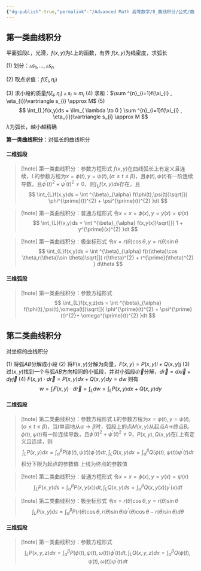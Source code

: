 ```yaml
---
{"dg-publish":true,"permalink":"/Advanced Math 高等数学/8_曲线积分/公式/曲线积分/","tags":["高数","微积分","定理"]}
---
```


## 第一类曲线积分

<style> .container {font-family: sans-serif; text-align: center;} .button-wrapper button {z-index: 1;height: 40px; width: 100px; margin: 10px;padding: 5px;} .excalidraw .App-menu_top .buttonList { display: flex;} .excalidraw-wrapper { height: 800px; margin: 50px; position: relative;} :root[dir="ltr"] .excalidraw .layer-ui__wrapper .zen-mode-transition.App-menu_bottom--transition-left {transform: none;} </style><script src="https://cdn.jsdelivr.net/npm/react@17/umd/react.production.min.js"></script><script src="https://cdn.jsdelivr.net/npm/react-dom@17/umd/react-dom.production.min.js"></script><script type="text/javascript" src="https://cdn.jsdelivr.net/npm/@excalidraw/excalidraw@0/dist/excalidraw.production.min.js"></script><div id="第一类曲线积分excalidraw.md1"></div><script>(function(){const InitialData={"type":"excalidraw","version":2,"source":"https://github.com/zsviczian/obsidian-excalidraw-plugin/releases/tag/2.6.7","elements":[{"id":"QijIm85G4hTW_vqPO41bD","type":"arrow","x":-231.5999755859375,"y":89.66246795654297,"width":486.4000244140625,"height":0,"angle":0,"strokeColor":"#1e1e1e","backgroundColor":"transparent","fillStyle":"solid","strokeWidth":1,"strokeStyle":"solid","roughness":0,"opacity":100,"groupIds":[],"frameId":null,"index":"a0","roundness":{"type":2},"seed":1546182724,"version":20,"versionNonce":2139567612,"isDeleted":false,"boundElements":null,"updated":1741051736434,"link":null,"locked":false,"points":[[0,0],[486.4000244140625,0]],"lastCommittedPoint":null,"startBinding":null,"endBinding":null,"startArrowhead":null,"endArrowhead":"arrow","elbowed":false},{"id":"xYPWV35HNQ4Nw888LuQIk","type":"arrow","x":-230.79998779296875,"y":91.26250457763672,"width":2.842170943040401e-14,"height":388.00001525878906,"angle":0,"strokeColor":"#1e1e1e","backgroundColor":"transparent","fillStyle":"solid","strokeWidth":1,"strokeStyle":"solid","roughness":0,"opacity":100,"groupIds":[],"frameId":null,"index":"a1","roundness":{"type":2},"seed":416849732,"version":49,"versionNonce":1013953276,"isDeleted":false,"boundElements":null,"updated":1741051741032,"link":null,"locked":false,"points":[[0,0],[2.842170943040401e-14,-388.00001525878906]],"lastCommittedPoint":null,"startBinding":null,"endBinding":null,"startArrowhead":null,"endArrowhead":"arrow","elbowed":false},{"id":"umVclqeJ15znMh2RD4N2x","type":"line","x":-136.39996337890625,"y":-19.93750762939453,"width":311.199951171875,"height":245.6000213623047,"angle":0,"strokeColor":"#1e1e1e","backgroundColor":"transparent","fillStyle":"solid","strokeWidth":1,"strokeStyle":"solid","roughness":0,"opacity":100,"groupIds":[],"frameId":null,"index":"a2","roundness":{"type":2},"seed":1271927364,"version":201,"versionNonce":1628165828,"isDeleted":false,"boundElements":null,"updated":1741051757281,"link":null,"locked":false,"points":[[0,0],[97.5999755859375,1.600006103515625],[179.199951171875,-13.600006103515625],[253.5999755859375,-72],[288,-148.80001831054688],[311.199951171875,-244.00001525878906]],"lastCommittedPoint":[311.199951171875,-244.00001525878906],"startBinding":null,"endBinding":null,"startArrowhead":null,"endArrowhead":null},{"id":"bbtUJERc","type":"text","x":194.79998779296875,"y":-243.13751983642578,"width":11,"height":25,"angle":0,"strokeColor":"#1e1e1e","backgroundColor":"transparent","fillStyle":"solid","strokeWidth":1,"strokeStyle":"solid","roughness":0,"opacity":100,"groupIds":[],"frameId":null,"index":"a3","roundness":null,"seed":608291068,"version":9,"versionNonce":1573514692,"isDeleted":false,"boundElements":null,"updated":1741051776727,"link":null,"locked":false,"text":"L","rawText":"L","fontSize":20,"fontFamily":5,"textAlign":"left","verticalAlign":"top","containerId":null,"originalText":"L","autoResize":true,"lineHeight":1.25},{"id":"IuzZ07ik","type":"text","x":217.20001220703125,"y":44.86248016357422,"width":12,"height":25,"angle":0,"strokeColor":"#1e1e1e","backgroundColor":"transparent","fillStyle":"solid","strokeWidth":1,"strokeStyle":"solid","roughness":0,"opacity":100,"groupIds":[],"frameId":null,"index":"a4","roundness":null,"seed":1360154876,"version":34,"versionNonce":1432944964,"isDeleted":false,"boundElements":null,"updated":1741051786474,"link":null,"locked":false,"text":"x","rawText":"x","fontSize":20,"fontFamily":5,"textAlign":"left","verticalAlign":"top","containerId":null,"originalText":"x","autoResize":true,"lineHeight":1.25},{"id":"CDoLmaoD","type":"text","x":-214.79998779296875,"y":-287.1375198364258,"width":11,"height":25,"angle":0,"strokeColor":"#1e1e1e","backgroundColor":"transparent","fillStyle":"solid","strokeWidth":1,"strokeStyle":"solid","roughness":0,"opacity":100,"groupIds":[],"frameId":null,"index":"a5","roundness":null,"seed":112747516,"version":6,"versionNonce":320333764,"isDeleted":false,"boundElements":null,"updated":1741051784651,"link":null,"locked":false,"text":"y","rawText":"y","fontSize":20,"fontFamily":5,"textAlign":"left","verticalAlign":"top","containerId":null,"originalText":"y","autoResize":true,"lineHeight":1.25}],"appState":{"theme":"dark","viewBackgroundColor":"#ffffff","currentItemStrokeColor":"#1e1e1e","currentItemBackgroundColor":"transparent","currentItemFillStyle":"solid","currentItemStrokeWidth":1,"currentItemStrokeStyle":"solid","currentItemRoughness":0,"currentItemOpacity":100,"currentItemFontFamily":5,"currentItemFontSize":20,"currentItemTextAlign":"left","currentItemStartArrowhead":null,"currentItemEndArrowhead":"arrow","currentItemArrowType":"round","scrollX":545,"scrollY":416.8625183105469,"zoom":{"value":1},"currentItemRoundness":"round","gridSize":null,"gridStep":5,"gridModeEnabled":false,"gridColor":{"Bold":"rgba(217, 217, 217, 0.5)","Regular":"rgba(230, 230, 230, 0.5)"},"currentStrokeOptions":null,"frameRendering":{"enabled":true,"clip":true,"name":true,"outline":true},"objectsSnapModeEnabled":false,"activeTool":{"type":"selection","customType":null,"locked":false,"lastActiveTool":null}},"files":{}};InitialData.scrollToContent=true;App=()=>{const e=React.useRef(null),t=React.useRef(null),[n,i]=React.useState({width:void 0,height:void 0});return React.useEffect(()=>{i({width:t.current.getBoundingClientRect().width,height:t.current.getBoundingClientRect().height});const e=()=>{i({width:t.current.getBoundingClientRect().width,height:t.current.getBoundingClientRect().height})};return window.addEventListener("resize",e),()=>window.removeEventListener("resize",e)},[t]),React.createElement(React.Fragment,null,React.createElement("div",{className:"excalidraw-wrapper",ref:t},React.createElement(ExcalidrawLib.Excalidraw,{ref:e,width:n.width,height:n.height,initialData:InitialData,viewModeEnabled:!0,zenModeEnabled:!0,gridModeEnabled:!1})))},excalidrawWrapper=document.getElementById("第一类曲线积分excalidraw.md1");ReactDOM.render(React.createElement(App),excalidrawWrapper);})();</script>

平面弧段$L$，光滑，$f(x,y)$为$L$上的函数，有界
$f(x,y)$为线密度，求弧长

(1)
划分：$\vartriangle s_{1} , \dots,\vartriangle s_{n}$

(2)
取点求值：$f(\xi_{i} , \eta_{i})$

(3)
求小段的质量$f(\xi_{i} , \eta_{i})\vartriangle s_{i} \approx m_{i}$
(4)
求和：$\sum ^{n}_{i=1}f(\xi_{i} , \eta_{i})\vartriangle s_{i} \approx M$
(5)
$$
\int_{L}f(x,y)ds = \lim_{ \lambda \to 0 } \sum ^{n}_{i=1}f(\xi_{i} , \eta_{i})\vartriangle s_{i} \approx M
$$
$\lambda$为弧长，越小越精确


**第一类曲线积分**：对弧长的曲线积分

#### 二维弧段

> [!note] 第一类曲线积分：参数方程形式
> $f(x,y)$在曲线弧长上有定义且连续，$L$的参数方程为$x = \phi(t),y = \psi(t),(\alpha \leq t \leq \beta)$，且$\phi(t),\psi(t)$有一阶连续导数，且$\phi^{\prime}(t)^{2} + \psi^{\prime}(t)^{2} \neq 0$，则$\int_{L}f(x,y)ds$存在，且
> $$
> \int_{L}f(x,y)ds = \int ^{\beta}_{\alpha} f(\phi(t),\psi(t))\sqrt[]{ \phi^{\prime}(t)^{2} + \psi^{\prime}(t)^{2} }dt
> $$

> [!note] 第一类曲线积分：普通方程形式
> 令$x = x = \phi(x),y = y(x)=\psi(x)$
> $$
> \int_{L}f(x,y)ds = \int ^{\beta}_{\alpha} f(x,y(x))\sqrt[]{ 1 + y^{\prime}(x)^{2}  }dt
> $$


> [!note] 第一类曲线积分：极坐标形式
> 令$x = r(\theta)\cos \theta,y = r(\theta)\sin \theta$
> $$
> \int_{L}f(x,y)ds = \int ^{\beta}_{\alpha} f(r(\theta)\cos \theta,r(\theta)\sin \theta)\sqrt[]{ r(\theta)^{2} + r^{\prime}(\theta)^{2}  } d\theta 
> $$

#### 三维弧段
> [!note] 第一类曲线积分：参数方程形式
> $$
> \int_{L}f(x,y,z)ds = \int ^{\beta}_{\alpha} f(\phi(t),\psi(t),\omega(t))\sqrt[]{ \phi^{\prime}(t)^{2} + \psi^{\prime}(t)^{2}+ \omega^{\prime}(t)^{2} }dt
> $$

## 第二类曲线积分
对坐标的曲线积分

<div id="第二类曲线积分excalidraw.md2"></div><script>(function(){const InitialData={"type":"excalidraw","version":2,"source":"https://github.com/zsviczian/obsidian-excalidraw-plugin/releases/tag/2.6.7","elements":[{"id":"Md5fipAiOc26ZxgvIlYsW","type":"arrow","x":-160.39996337890625,"y":130.46251678466797,"width":446.39996337890625,"height":0,"angle":0,"strokeColor":"#1e1e1e","backgroundColor":"transparent","fillStyle":"solid","strokeWidth":1,"strokeStyle":"solid","roughness":0,"opacity":100,"groupIds":[],"frameId":null,"index":"a0","roundness":{"type":2},"seed":1113002293,"version":21,"versionNonce":610254139,"isDeleted":false,"boundElements":null,"updated":1741146373509,"link":null,"locked":false,"points":[[0,0],[446.39996337890625,0]],"lastCommittedPoint":null,"startBinding":null,"endBinding":null,"startArrowhead":null,"endArrowhead":"arrow","elbowed":false},{"id":"-pAZPOcligGxdhK-0ij-e","type":"arrow","x":-159.5999755859375,"y":131.26250457763672,"width":2.842170943040401e-14,"height":414.4000244140625,"angle":0,"strokeColor":"#1e1e1e","backgroundColor":"transparent","fillStyle":"solid","strokeWidth":1,"strokeStyle":"solid","roughness":0,"opacity":100,"groupIds":[],"frameId":null,"index":"a1","roundness":{"type":2},"seed":1563902293,"version":54,"versionNonce":1999197813,"isDeleted":false,"boundElements":null,"updated":1741146377548,"link":null,"locked":false,"points":[[0,0],[2.842170943040401e-14,-414.4000244140625]],"lastCommittedPoint":null,"startBinding":null,"endBinding":null,"startArrowhead":null,"endArrowhead":"arrow","elbowed":false},{"id":"K7kfZU6ufQJSLtfpSBKga","type":"line","x":-74.79998779296875,"y":75.26250457763672,"width":284,"height":221.60000610351562,"angle":0,"strokeColor":"#1e1e1e","backgroundColor":"transparent","fillStyle":"solid","strokeWidth":1,"strokeStyle":"solid","roughness":0,"opacity":100,"groupIds":[],"frameId":null,"index":"a2","roundness":{"type":2},"seed":810259451,"version":222,"versionNonce":91270645,"isDeleted":false,"boundElements":null,"updated":1741146391930,"link":null,"locked":false,"points":[[0,0],[8,-28.79998779296875],[24,-66.4000244140625],[52.79998779296875,-108.00003051757812],[86.4000244140625,-144.00003051757812],[148.79998779296875,-185.60000610351562],[225.5999755859375,-216.00003051757812],[284,-221.60000610351562]],"lastCommittedPoint":[284,-221.60000610351562],"startBinding":null,"endBinding":null,"startArrowhead":null,"endArrowhead":null},{"id":"KmI5XDLK","type":"text","x":-62.79998779296875,"y":60.06249237060547,"width":14,"height":25,"angle":0,"strokeColor":"#1e1e1e","backgroundColor":"transparent","fillStyle":"solid","strokeWidth":1,"strokeStyle":"solid","roughness":0,"opacity":100,"groupIds":[],"frameId":null,"index":"a3","roundness":null,"seed":139793941,"version":9,"versionNonce":958957403,"isDeleted":false,"boundElements":null,"updated":1741146401117,"link":null,"locked":false,"text":"A","rawText":"A","fontSize":20,"fontFamily":5,"textAlign":"left","verticalAlign":"top","containerId":null,"originalText":"A","autoResize":true,"lineHeight":1.25},{"id":"r45gtdS1","type":"text","x":226.800048828125,"y":-162.3375015258789,"width":16,"height":25,"angle":0,"strokeColor":"#1e1e1e","backgroundColor":"transparent","fillStyle":"solid","strokeWidth":1,"strokeStyle":"solid","roughness":0,"opacity":100,"groupIds":[],"frameId":null,"index":"a4","roundness":null,"seed":1884073115,"version":37,"versionNonce":661867771,"isDeleted":false,"boundElements":null,"updated":1741146408898,"link":null,"locked":false,"text":"B","rawText":"B","fontSize":20,"fontFamily":5,"textAlign":"left","verticalAlign":"top","containerId":null,"originalText":"B","autoResize":true,"lineHeight":1.25},{"id":"LZl6hsNN","type":"text","x":300.4000244140625,"y":113.66246795654297,"width":12,"height":25,"angle":0,"strokeColor":"#1e1e1e","backgroundColor":"transparent","fillStyle":"solid","strokeWidth":1,"strokeStyle":"solid","roughness":0,"opacity":100,"groupIds":[],"frameId":null,"index":"a5","roundness":null,"seed":697993787,"version":10,"versionNonce":946425013,"isDeleted":false,"boundElements":null,"updated":1741146413065,"link":null,"locked":false,"text":"x","rawText":"x","fontSize":20,"fontFamily":5,"textAlign":"left","verticalAlign":"top","containerId":null,"originalText":"x","autoResize":true,"lineHeight":1.25},{"id":"KvrsnuJn","type":"text","x":-133.20001220703125,"y":-289.53751373291016,"width":11,"height":25,"angle":0,"strokeColor":"#1e1e1e","backgroundColor":"transparent","fillStyle":"solid","strokeWidth":1,"strokeStyle":"solid","roughness":0,"opacity":100,"groupIds":[],"frameId":null,"index":"a6","roundness":null,"seed":1959486325,"version":8,"versionNonce":1444032347,"isDeleted":false,"boundElements":null,"updated":1741146417714,"link":null,"locked":false,"text":"y","rawText":"y","fontSize":20,"fontFamily":5,"textAlign":"left","verticalAlign":"top","containerId":null,"originalText":"y","autoResize":true,"lineHeight":1.25},{"id":"le5Ri1v_xml_mvCzIv6Zm","type":"arrow","x":31.60003662109375,"y":-83.13751983642578,"width":31.199951171875,"height":85.60000610351562,"angle":0,"strokeColor":"#1e1e1e","backgroundColor":"transparent","fillStyle":"solid","strokeWidth":1,"strokeStyle":"solid","roughness":0,"opacity":100,"groupIds":[],"frameId":null,"index":"a7","roundness":{"type":2},"seed":1228842005,"version":28,"versionNonce":1418095445,"isDeleted":false,"boundElements":null,"updated":1741146814690,"link":null,"locked":false,"points":[[0,0],[31.199951171875,-85.60000610351562]],"lastCommittedPoint":null,"startBinding":null,"endBinding":null,"startArrowhead":null,"endArrowhead":"arrow","elbowed":false},{"id":"XgWLrtn0","type":"text","x":70.79998779296875,"y":-201.53751373291016,"width":57.63995361328125,"height":25,"angle":0,"strokeColor":"#1e1e1e","backgroundColor":"transparent","fillStyle":"solid","strokeWidth":1,"strokeStyle":"solid","roughness":0,"opacity":100,"groupIds":[],"frameId":null,"index":"a8","roundness":null,"seed":211589403,"version":30,"versionNonce":1815553205,"isDeleted":false,"boundElements":null,"updated":1741146822371,"link":null,"locked":false,"text":"F(x,y)","rawText":"F(x,y)","fontSize":20,"fontFamily":5,"textAlign":"left","verticalAlign":"top","containerId":null,"originalText":"F(x,y)","autoResize":true,"lineHeight":1.25},{"id":"xpepc7eztnb51yDaGFsPL","type":"line","x":32.4000244140625,"y":-77.53751373291016,"width":7.63566550558852,"height":9.390751866161452,"angle":0,"strokeColor":"#1e1e1e","backgroundColor":"transparent","fillStyle":"solid","strokeWidth":0.5,"strokeStyle":"solid","roughness":0,"opacity":100,"groupIds":[],"frameId":null,"index":"a9","roundness":{"type":2},"seed":813179483,"version":94,"versionNonce":1853012411,"isDeleted":false,"boundElements":null,"updated":1741146841019,"link":null,"locked":false,"points":[[0,0],[-7.63566550558852,-9.390751866161452]],"lastCommittedPoint":[-4,-1.600006103515625],"startBinding":null,"endBinding":null,"startArrowhead":null,"endArrowhead":null},{"id":"DhLQaZNz9kglI9uTc83Ng","type":"line","x":45.866836876395666,"y":-83.984200300076,"width":8.310160514114557,"height":9.868305704065563,"angle":0,"strokeColor":"#1e1e1e","backgroundColor":"transparent","fillStyle":"solid","strokeWidth":0.5,"strokeStyle":"solid","roughness":0,"opacity":100,"groupIds":[],"frameId":null,"index":"aA","roundness":{"type":2},"seed":823319765,"version":50,"versionNonce":1579751413,"isDeleted":false,"boundElements":null,"updated":1741146854315,"link":null,"locked":false,"points":[[0,0],[-8.310160514114557,-9.868305704065563]],"lastCommittedPoint":[0,-8.310140701223531],"startBinding":null,"endBinding":null,"startArrowhead":null,"endArrowhead":null},{"id":"3YfnZWVJ","type":"text","x":45.866836876395666,"y":-75.15468447316579,"width":44.41996765136719,"height":50,"angle":0,"strokeColor":"#1e1e1e","backgroundColor":"transparent","fillStyle":"solid","strokeWidth":0.5,"strokeStyle":"solid","roughness":0,"opacity":100,"groupIds":[],"frameId":null,"index":"aB","roundness":null,"seed":453074613,"version":15,"versionNonce":1321711579,"isDeleted":false,"boundElements":null,"updated":1741146863961,"link":null,"locked":false,"text":"(x,y)\n","rawText":"(x,y)\n","fontSize":20,"fontFamily":5,"textAlign":"left","verticalAlign":"top","containerId":null,"originalText":"(x,y)\n","autoResize":true,"lineHeight":1.25}],"appState":{"theme":"dark","viewBackgroundColor":"#ffffff","currentItemStrokeColor":"#1e1e1e","currentItemBackgroundColor":"transparent","currentItemFillStyle":"solid","currentItemStrokeWidth":0.5,"currentItemStrokeStyle":"solid","currentItemRoughness":0,"currentItemOpacity":100,"currentItemFontFamily":5,"currentItemFontSize":20,"currentItemTextAlign":"left","currentItemStartArrowhead":null,"currentItemEndArrowhead":"arrow","currentItemArrowType":"round","scrollX":327.9591060427375,"scrollY":355.1833054512009,"zoom":{"value":1.540289},"currentItemRoundness":"round","gridSize":null,"gridStep":5,"gridModeEnabled":false,"gridColor":{"Bold":"rgba(217, 217, 217, 0.5)","Regular":"rgba(230, 230, 230, 0.5)"},"currentStrokeOptions":null,"frameRendering":{"enabled":true,"clip":true,"name":true,"outline":true},"objectsSnapModeEnabled":false,"activeTool":{"type":"selection","customType":null,"locked":false,"lastActiveTool":null}},"files":{}};InitialData.scrollToContent=true;App=()=>{const e=React.useRef(null),t=React.useRef(null),[n,i]=React.useState({width:void 0,height:void 0});return React.useEffect(()=>{i({width:t.current.getBoundingClientRect().width,height:t.current.getBoundingClientRect().height});const e=()=>{i({width:t.current.getBoundingClientRect().width,height:t.current.getBoundingClientRect().height})};return window.addEventListener("resize",e),()=>window.removeEventListener("resize",e)},[t]),React.createElement(React.Fragment,null,React.createElement("div",{className:"excalidraw-wrapper",ref:t},React.createElement(ExcalidrawLib.Excalidraw,{ref:e,width:n.width,height:n.height,initialData:InitialData,viewModeEnabled:!0,zenModeEnabled:!0,gridModeEnabled:!1})))},excalidrawWrapper=document.getElementById("第二类曲线积分excalidraw.md2");ReactDOM.render(React.createElement(App),excalidrawWrapper);})();</script>

(1) 将弧$AB$分解成小段
(2) 将$F(x,y)$分解为向量，$F(x,y) = P(x,y)i + Q(x,y)j$
(3) 过$(x,y)$找到一个与弧$AB$方向相同的小弧段，并对小弧段$d \vec{r}$分解，$d \vec{r} = dx \vec{i} + dy \vec{j}$
(4) $F(x,y) \cdot d \vec{r} = P(x,y)dx + Q(x,y)dy = dw$
则有
$$
w = \int_{l}F(x,y) \cdot d \vec{r} =  \int_{L}dw = \int_{L} P(x,y)dx + Q(x,y)dy 
$$

#### 二维弧段

> [!note] 第二类曲线积分：参数方程形式
> $L$的参数方程为$x = \phi(t),y = \psi(t),(\alpha \leq t \leq \beta)$，当$t$单调地从$\alpha\to\beta$时，弧段上的点$M(x,y)$从起点$A\to$终点$B$。$\phi(t),\psi(t)$有一阶连续导数，且$\phi^{\prime}(t)^{2} + \psi^{\prime}(t)^{2} \neq 0$，$P(x,y),Q(x,y)$在$L$上有定义且连续，则
> $$
> \int_{L}P(x,y)dx = \int ^{\beta}_{\alpha} P(\phi(t),\psi(t))\phi^{\prime}(t) dt,
> \int_{L}Q(x,y)dx = \int ^{\beta}_{\alpha} Q(\phi(t),\psi(t))\psi^{\prime}(t) dt
> $$
> 积分下限为起点的参数值
> 上线为终点的参数值

> [!note] 第二类曲线积分：普通方程形式
> 令$x = x = \phi(x),y = y(x)=\psi(x)$
> $$
> \int_{L} P(x,y)ds = \int ^{\beta}_{\alpha} P(x,y(x))dt,
> \int_{L} Q(x,y)ds = \int ^{\beta}_{\alpha} Q(x,y(x))y^{\prime}(x) dt
> $$

> [!note] 第二类曲线积分：极坐标形式
> 令$x = r(\theta)\cos \theta,y = r(\theta)\sin \theta$
> $$
> \int_{L}P(x,y)ds = \int ^{\beta}_{\alpha} P(r(\theta)\cos \theta,r(\theta)\sin \theta)(r^{\prime}(\theta)\cos \theta - r(\theta)\sin \theta ) d\theta 
> $$

#### 三维弧段
> [!note] 第一类曲线积分：参数方程形式
> $$
> \int_{L}P(x,y,z)dx = \int ^{\beta}_{\alpha} P(\phi(t),\psi(t),\omega(t))\phi^{\prime}(t) dt,
> \int_{L}Q(x,y,z)dx = \int ^{\beta}_{\alpha} Q(\phi(t),\psi(t),\omega(t))\psi^{\prime}(t) dt
> $$


